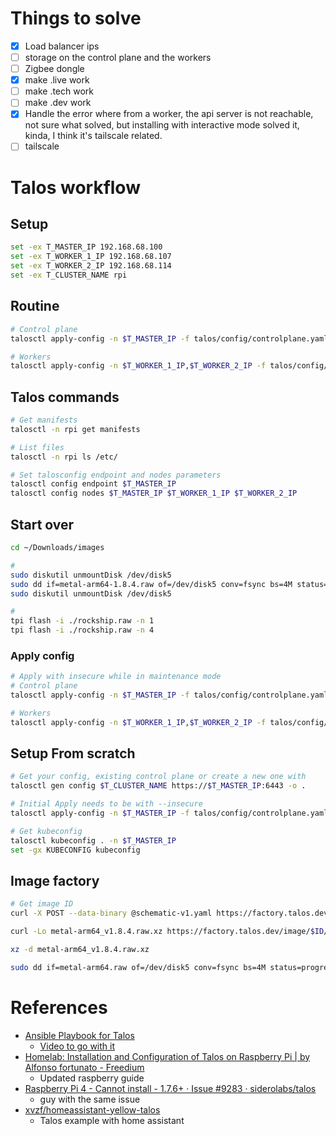 # Things to solve

- [x] Load balancer ips
- [ ] storage on the control plane and the workers
- [ ] Zigbee dongle
- [x] make .live work
- [ ] make .tech work
- [ ] make .dev work
- [x] Handle the error where from a worker, the api server is not reachable, not sure what solved, but installing with interactive mode solved it, kinda, I think it's tailscale related.
- [ ] tailscale

# Talos workflow

## Setup

```bash
set -ex T_MASTER_IP 192.168.68.100
set -ex T_WORKER_1_IP 192.168.68.107
set -ex T_WORKER_2_IP 192.168.68.114
set -ex T_CLUSTER_NAME rpi
```

## Routine

```bash
# Control plane
talosctl apply-config -n $T_MASTER_IP -f talos/config/controlplane.yaml -p @talos/config/patches.yaml

# Workers
talosctl apply-config -n $T_WORKER_1_IP,$T_WORKER_2_IP -f talos/config/worker.yaml
```

## Talos commands

```bash
# Get manifests
talosctl -n rpi get manifests

# List files
talosctl -n rpi ls /etc/

# Set talosconfig endpoint and nodes parameters
talosctl config endpoint $T_MASTER_IP
talosctl config nodes $T_MASTER_IP $T_WORKER_1_IP $T_WORKER_2_IP
```

## Start over

```bash
cd ~/Downloads/images

# 
sudo diskutil unmountDisk /dev/disk5
sudo dd if=metal-arm64-1.8.4.raw of=/dev/disk5 conv=fsync bs=4M status=progress
sudo diskutil unmountDisk /dev/disk5

#
tpi flash -i ./rockship.raw -n 1
tpi flash -i ./rockship.raw -n 4
```

### Apply config

```bash
# Apply with insecure while in maintenance mode
# Control plane
talosctl apply-config -n $T_MASTER_IP -f talos/config/controlplane.yaml -p @talos/config/patches.yaml --insecure

# Workers
talosctl apply-config -n $T_WORKER_1_IP,$T_WORKER_2_IP -f talos/config/worker.yaml --insecure
```

## Setup From scratch

```bash
# Get your config, existing control plane or create a new one with
talosctl gen config $T_CLUSTER_NAME https://$T_MASTER_IP:6443 -o .

# Initial Apply needs to be with --insecure
talosctl apply-config -n $T_MASTER_IP -f talos/config/controlplane.yaml --insecure 

# Get kubeconfig
talosctl kubeconfig . -n $T_MASTER_IP
set -gx KUBECONFIG kubeconfig
```

## Image factory

```bash
# Get image ID
curl -X POST --data-binary @schematic-v1.yaml https://factory.talos.dev/schematics

curl -Lo metal-arm64_v1.8.4.raw.xz https://factory.talos.dev/image/$ID/v1.8.4/metal-arm64.raw.xz

xz -d metal-arm64_v1.8.4.raw.xz

sudo dd if=metal-arm64.raw of=/dev/disk5 conv=fsync bs=4M status=progress
```

# References

- [Ansible Playbook for Talos](https://github.com/JamesTurland/JimsGarage/tree/main/Ansible/Playbooks/Talos)
    - [Video to go with it](https://www.youtube.com/watch?v=TP8hVq1lCxM)
- [Homelab: Installation and Configuration of Talos on Raspberry Pi | by Alfonso fortunato - Freedium](https://freedium.cfd/https://medium.com/@alfor93/homelab-installation-and-configuration-of-talos-on-raspberry-pi-dee256527b9f)
    - Updated raspberry guide
- [Raspberry Pi 4 - Cannot install - 1.7.6+ · Issue #9283 · siderolabs/talos](https://github.com/siderolabs/talos/issues/9283) 
	- guy with the same issue
- [xvzf/homeassistant-yellow-talos](https://github.com/xvzf/homeassistant-yellow-talos/blob/main/README.md?plain=1)
	- Talos example with home assistant
